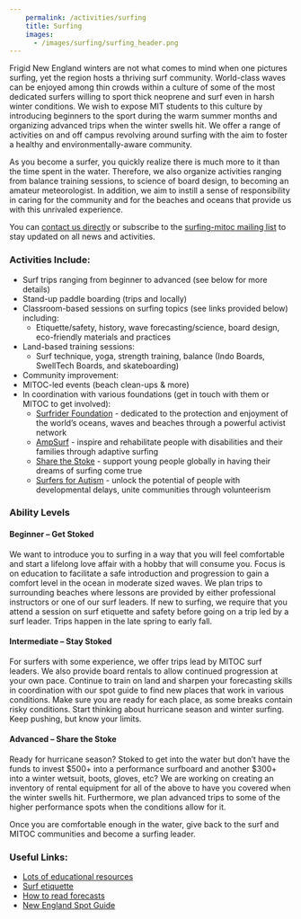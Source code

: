 ```yaml
---
    permalink: /activities/surfing
    title: Surfing
    images:
      - /images/surfing/surfing_header.png
---
```


Frigid New England winters are not what comes to mind when one pictures surfing, yet the region hosts a thriving surf community. World-class waves can be enjoyed among thin crowds within a culture of some of the most dedicated surfers willing to sport thick neoprene and surf even in harsh winter conditions. We wish to expose MIT students to this culture by introducing beginners to the sport during the warm summer months and organizing advanced trips when the winter swells hit. We offer a range of activities on and off campus revolving around surfing with the aim to foster a healthy and environmentally-aware community.

As you become a surfer, you quickly realize there is much more to it than the time spent in the water. Therefore, we also organize activities ranging from balance training sessions, to science of board design, to becoming an amateur meteorologist. In addition, we aim to instill a sense of responsibility in caring for the community and for the beaches and oceans that provide us with this unrivaled experience.

You can [contact us directly](mailto:gslg-surfing-organizer@mit.edu) or subscribe to the [surfing-mitoc mailing list](http://mailman.mit.edu/mailman/listinfo/surfing-mitoc) to stay updated on all news and activities.

### Activities Include:

*   Surf trips ranging from beginner to advanced (see below for more details)
*   Stand-up paddle boarding (trips and locally)
*   Classroom-based sessions on surfing topics (see links provided below) including:
    *   Etiquette/safety, history, wave forecasting/science, board design, eco-friendly materials and practices
*   Land-based training sessions:
    *   Surf technique, yoga, strength training, balance (Indo Boards, SwellTech Boards, and skateboarding)
*   Community improvement:
*   MITOC-led events (beach clean-ups & more)
*   In coordination with various foundations (get in touch with them or MITOC to get involved):
    *   [Surfrider Foundation](https://www.surfrider.org) - dedicated to the protection and enjoyment of the world’s oceans, waves and beaches through a powerful activist network
    *   [AmpSurf](http://ampsurf.org) - inspire and rehabilitate people with disabilities and their families through adaptive surfing
    *   [Share the Stoke](http://sharethestokefoundation.org/) - support young people globally in having their dreams of surfing come true
    *   [Surfers for Autism](http://www.surfersforautism.org) - unlock the potential of people with developmental delays, unite communities through volunteerism

### Ability Levels

#### Beginner – Get Stoked

We want to introduce you to surfing in a way that you will feel comfortable and start a lifelong love affair with a hobby that will consume you. Focus is on education to facilitate a safe introduction and progression to gain a comfort level in the ocean in moderate sized waves. We plan trips to surrounding beaches where lessons are provided by either professional instructors or one of our surf leaders. If new to surfing, we require that you attend a session on surf etiquette and safety before going on a trip led by a surf leader. Trips happen in the late spring to early fall.

#### Intermediate – Stay Stoked

For surfers with some experience, we offer trips lead by MITOC surf leaders. We also provide board rentals to allow continued progression at your own pace. Continue to train on land and sharpen your forecasting skills in coordination with our spot guide to find new places that work in various conditions. Make sure you are ready for each place, as some breaks contain risky conditions. Start thinking about hurricane season and winter surfing. Keep pushing, but know your limits.

#### Advanced – Share the Stoke

Ready for hurricane season? Stoked to get into the water but don’t have the funds to invest $500+ into a performance surfboard and another $300+ into a winter wetsuit, boots, gloves, etc? We are working on creating an inventory of rental equipment for all of the above to have you covered when the winter swells hit. Furthermore, we plan advanced trips to some of the higher performance spots when the conditions allow for it.

Once you are comfortable enough in the water, give back to the surf and MITOC communities and become a surfing leader.

### Useful Links:

*   [Lots of educational resources](https://northeastsurfing.com/education/)
*   [Surf etiquette](https://northeastsurfing.com/education/etiquette/)
*   [How to read forecasts](https://northeastsurfing.com/education/reading-forecast-reports/)
*   [New England Spot Guide](https://magicseaweed.com/New-England-Surf-Forecast/21/)
